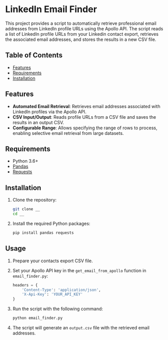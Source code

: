 # LinkedIn Email Finder

This project provides a script to automatically retrieve professional email addresses from LinkedIn profile URLs using the Apollo API. The script reads a list of LinkedIn profile URLs from your Linkedin contact export, retrieves the associated email addresses, and stores the results in a new CSV file. 

## Table of Contents
- [Features](#features)
- [Requirements](#requirements)
- [Installation](#installation)

## Features

- **Automated Email Retrieval**: Retrieves email addresses associated with LinkedIn profiles via the Apollo API.
- **CSV Input/Output**: Reads profile URLs from a CSV file and saves the results in an output CSV.
- **Configurable Range**: Allows specifying the range of rows to process, enabling selective email retrieval from large datasets.

## Requirements

- Python 3.6+
- [Pandas](https://pandas.pydata.org/)
- [Requests](https://requests.readthedocs.io/)

## Installation

1. Clone the repository:
    ```bash
    git clone __
    cd __
    ```

2. Install the required Python packages:
    ```bash
    pip install pandas requests
    ```

## Usage

1. Prepare your contacts export CSV file.
2. Set your Apollo API key in the `get_email_from_apollo` function in `email_finder.py`:
    ```python
    headers = {
        'Content-Type': 'application/json',
        'X-Api-Key': 'YOUR_API_KEY'
    }
    ```

3. Run the script with the following command:
    ```bash
    python email_finder.py
    ```

4. The script will generate an `output.csv` file with the retrieved email addresses.
